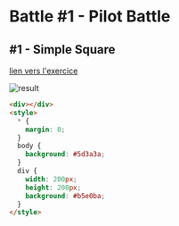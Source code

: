 # Battle #1 - Pilot Battle

## #1 - Simple Square

[lien vers l'exercice](https://cssbattle.dev/play/1)

![result](./images/1-simply-square.png)

```html
<div></div>
<style>
  * {
    margin: 0;
  }
  body {
    background: #5d3a3a;
  }
  div {
    width: 200px;
    height: 200px;
    background: #b5e0ba;
  }
</style>
```
